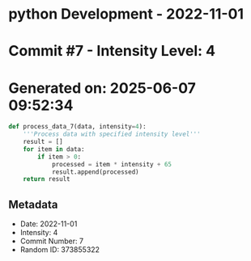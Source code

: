 ﻿# python Development - 2022-11-01
# Commit #7 - Intensity Level: 4
# Generated on: 2025-06-07 09:52:34
```python
def process_data_7(data, intensity=4):
    '''Process data with specified intensity level'''
    result = []
    for item in data:
        if item > 0:
            processed = item * intensity + 65
            result.append(processed)
    return result
```
## Metadata
- Date: 2022-11-01
- Intensity: 4
- Commit Number: 7
- Random ID: 373855322
